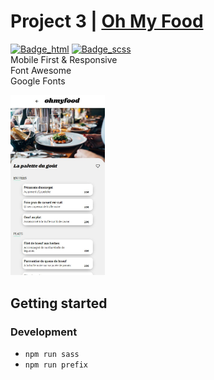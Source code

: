 # Project 3 | [Oh My Food](https://claire-lavigne.github.io/ClaireLavigne_3_20102020/)

[![Badge_html](https://img.shields.io/badge/Language-HTML5-blue)](https://img.shields.io)
[![Badge_scss](https://img.shields.io/badge/Language-SCSS-blue)](https://img.shields.io)  
Mobile First & Responsive  
Font Awesome  
Google Fonts

<img src="https://github.com/Claire-Lavigne/repo-images/blob/main/OhMyFood.JPG" width="30%">

## Getting started

### Development
- `npm run sass`
- `npm run prefix`
